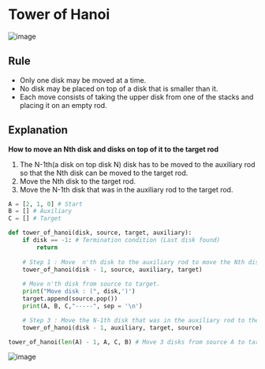 # Tower of Hanoi

![image](https://user-images.githubusercontent.com/67142421/176498793-a2874a2c-41c8-4a91-bc6f-687b45fe0be0.png)

## Rule
* Only one disk may be moved at a time.
* No disk may be placed on top of a disk that is smaller than it.
* Each move consists of taking the upper disk from one of the stacks and placing it on an empty rod.

## Explanation
**How to move an Nth disk and disks on top of it to the target rod**
1. The N-1th(a disk on top disk N) disk has to be moved to the auxiliary rod so that the Nth disk can be moved to the target rod.
2. Move the Nth disk to the target rod.
3. Move the N-1th disk that was in the auxiliary rod to the target rod.

~~~python
A = [2, 1, 0] # Start
B = [] # Auxiliary
C = [] # Target

def tower_of_hanoi(disk, source, target, auxiliary):
    if disk == -1: # Termination condition (Last disk found)
        return 
        
    # Step 1 : Move  n'th disk to the auxiliary rod to move the Nth disk.
    tower_of_hanoi(disk - 1, source, auxiliary, target)
    
    # Move n'th disk from source to target.
    print("Move disk : (", disk,')')
    target.append(source.pop())
    print(A, B, C,"-----", sep = '\n')

    # Step 3 : Move the N-1th disk that was in the auxiliary rod to the target rod.
    tower_of_hanoi(disk - 1, auxiliary, target, source)

tower_of_hanoi(len(A) - 1, A, C, B) # Move 3 disks from source A to target C with auxiliary B, starting from the disk at the bottom.
~~~
![image](https://user-images.githubusercontent.com/67142421/160593454-75862001-4d23-44a0-bcdf-45c21c7701f8.png)
